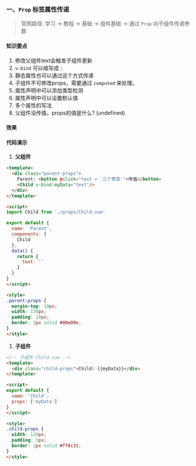 ### 一、`Prop` 标签属性传递

> 官网路径: 学习 -> 教程 -> 基础 -> 组件基础 -> 通过 `Prop` 向子组件传递参数

#### 知识要点

1. 修改父组件text会触发子组件更新
2. `v-bind` 可以缩写成 `:`
3. 静态属性也可以通过这个方式传递
4. 子组件不可修改props，需要通过 `computed` 来处理。
5. 属性声明中可以添加类型检测
6. 属性声明中可以设置默认值
7. 多个属性的写法
8. 父组件没传值，props的值是什么? (undefined)

#### 效果

<ClientOnly>
  <Props />
</ClientOnly>

#### 代码演示

1. **父组件**

```html
<template>
  <div class="parent-props">
    Parent: <button @click="text = '三个荤菜'">传值</button>
    <Child v-bind:myData="text"/>
  </div>
</template>

<script>
import Child from './props/Child.vue'

export default {
  name: 'Parent',
  components: {
    Child
  },
  data() {
    return {
      text: ''
    }
  }
}
</script>

<style>
.parent-props {
  margin-top: 10px;
  width: 130px;
  padding: 10px;
  border: 1px solid #00e09e;
}
</style>
```

1. **子组件**

```html
<!-- 子组件 Child.vue -->
<template>
  <div class="child-props">Child: {{myData}}</div>
</template>

<script>
export default {
  name: 'Child',
  props: ['myData']
}
</script>

<style>
.child-props {
  width: 120px;
  padding: 5px;
  border: 1px solid #ff8c31;
}
</style>
```
